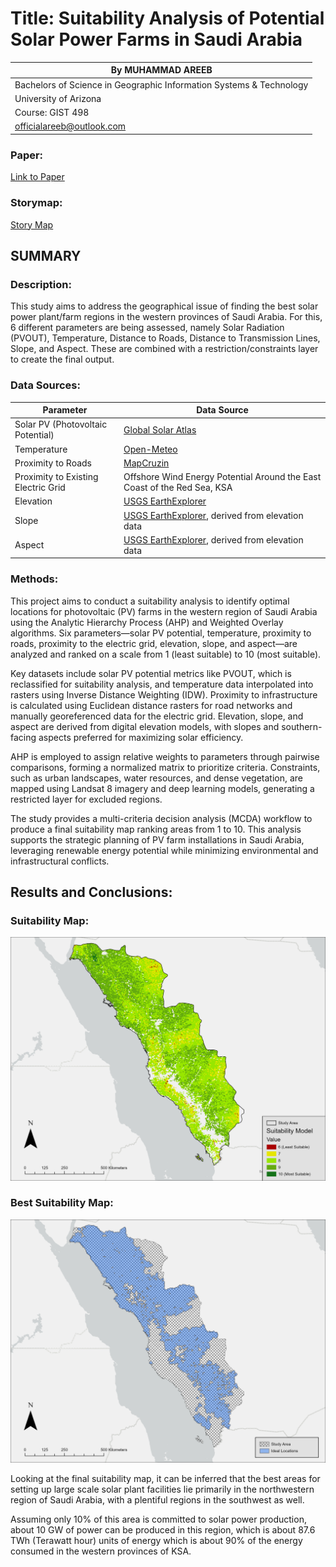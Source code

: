 # Title: Suitability Analysis of Potential Solar Power Farms in Saudi Arabia

| By MUHAMMAD AREEB|
|---------------------------------------------------------------------------------|
| Bachelors of Science in Geographic Information Systems & Technology |
| University of Arizona |
| Course: GIST 498 |
| [officialareeb@outlook.com](mailto:officialareeb@outlook.com) |

### Paper:
[Link to Paper](./SUITABILITY%20ANALYSIS%20OF%20POTENTIAL%20SOLAR%20POWER%20FARMS%20IN%20SAUDI%20ARABIA%20Final%20Draft%205.pdf)


### Storymap:
[Story Map](https://storymaps.arcgis.com/stories/33ddeebd0eaa4903b57454396c3f6cf4)

## SUMMARY

### Description:

This study aims to address the geographical issue of finding the best solar power plant/farm regions in the western provinces of Saudi Arabia. For this, 6 different parameters are being assessed, namely Solar Radiation (PVOUT), Temperature, Distance to Roads, Distance to Transmission Lines, Slope, and Aspect. These are combined with a restriction/constraints layer to create the final output.

### Data Sources:

| **Parameter**                  | **Data Source**                                                              |
|--------------------------------|------------------------------------------------------------------------------|
| Solar PV (Photovoltaic Potential) | [Global Solar Atlas](https://globalsolaratlas.info/download?c=21.575719,31.289063,5)                                                           |
| Temperature                    | [Open-Meteo](https://open-meteo.com/en/docs/historical-weather-api#hourly=&daily=temperature_2m_max,temperature_2m_min,temperature_2m_mean,daylight_duration,sunshine_duration)                                                                   |
| Proximity to Roads             | [MapCruzin](https://mapcruzin.com)                                                                    |
| Proximity to Existing Electric Grid | Offshore Wind Energy Potential Around the East Coast of the Red Sea, KSA  |
| Elevation                      | [USGS EarthExplorer](https://www.usgs.gov/coastal-changes-and-impacts/gmted2010)                                                          |
| Slope                          | [USGS EarthExplorer](https://www.usgs.gov/coastal-changes-and-impacts/gmted2010 ), derived from elevation data                              |
| Aspect                         | [USGS EarthExplorer](https://www.usgs.gov/coastal-changes-and-impacts/gmted2010 ), derived from elevation data                              |

### Methods:

This project aims to conduct a suitability analysis to identify optimal locations for photovoltaic (PV) farms in the western region of Saudi Arabia using the Analytic Hierarchy Process (AHP) and Weighted Overlay algorithms. Six parameters—solar PV potential, temperature, proximity to roads, proximity to the electric grid, elevation, slope, and aspect—are analyzed and ranked on a scale from 1 (least suitable) to 10 (most suitable).

Key datasets include solar PV potential metrics like PVOUT, which is reclassified for suitability analysis, and temperature data interpolated into rasters using Inverse Distance Weighting (IDW). Proximity to infrastructure is calculated using Euclidean distance rasters for road networks and manually georeferenced data for the electric grid. Elevation, slope, and aspect are derived from digital elevation models, with slopes and southern-facing aspects preferred for maximizing solar efficiency.

AHP is employed to assign relative weights to parameters through pairwise comparisons, forming a normalized matrix to prioritize criteria. Constraints, such as urban landscapes, water resources, and dense vegetation, are mapped using Landsat 8 imagery and deep learning models, generating a restricted layer for excluded regions.

The study provides a multi-criteria decision analysis (MCDA) workflow to produce a final suitability map ranking areas from 1 to 10. This analysis supports the strategic planning of PV farm installations in Saudi Arabia, leveraging renewable energy potential while minimizing environmental and infrastructural conflicts.

## Results and Conclusions:

### Suitability Map:

![Suitability Map](./AHP%20Weighted%20Overlay.png)

### Best Suitability Map:

![Best Suitability Map](./Best%20Suitability%20Analysis%20AHP.png)

Looking at the final suitability map, it can be inferred that the best areas for setting up large scale solar plant facilities lie primarily in the northwestern region of Saudi Arabia, with a plentiful regions in the southwest as well.

Assuming only 10% of this area is committed to solar power production, about 10 GW of power can be produced in this region, which is about 87.6 TWh (Terawatt hour) units of energy which is about 90% of the energy consumed in the western provinces of KSA.
